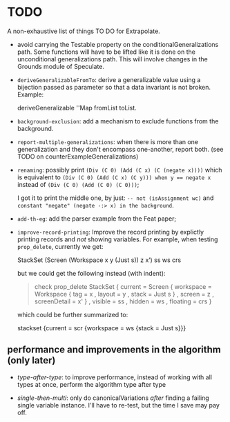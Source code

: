 TODO
====

A non-exhaustive list of things TO DO for Extrapolate.

* avoid carrying the Testable property on the conditionalGeneralizations path.
  Some functions will have to be lifted like it is done on the unconditional
  generalizations path.  This will involve changes in the Grounds module of
  Speculate.

* `deriveGeneralizableFromTo`: derive a generalizable value using a bijection
  passed as parameter so that a data invariant is not broken.  Example:

    deriveGeneralizable ''Map fromList toList.

* `background-exclusion`:
  add a mechanism to exclude functions from the background.

* `report-multiple-generalizations`:
  when there is more than one generalization and they don't encompass
  one-another, report both.  (see TODO on counterExampleGeneralizations)

* `renaming`:
  possibly print          `(Div (C 0) (Add (C x) (C (negate x))))`
  which is equivalent to  `(Div (C 0) (Add (C x) (C y))) when y == negate x`
  instead of              `(Div (C 0) (Add (C 0) (C 0)))`;

  I got it to print the  middle one, by just: `-- not (isAssignment wc)` and
  `constant "negate" (negate -:> x) in the background`.

* `add-th-eg`:
  add the parser example from the Feat paper;

* `improve-record-printing`:
  Improve the record printing by explictly printing records and _not_ showing
  variables.  For example, when testing `prop_delete`, currently we get:

	StackSet (Screen (Workspace x y (Just s)) z x’) ss ws crs

  but we could get the following instead (with indent):

    > check prop_delete
    StackSet { current  = Screen
                        { workspace = Workspace
                                    { tag    = x
                                    , layout = y
                                    , stack  = Just s
                                    }
                        , screen       = z
                        , screenDetail = x'
                        }
             , visible  = ss
             , hidden   = ws
             , floating = crs
             }

  which could be further summarized to:

	stackset {current = scr {workspace = ws {stack = Just s}}}


performance and improvements in the algorithm (only later)
----------------------------------------------------------

* _type-after-type_:
  to improve performance, instead of working with all types at once, perform
  the algorithm type after type

* _single-then-multi_:
  only do canonicalVariations *after* finding a failing single variable
  instance.  I'll have to re-test, but the time I save may pay off.
